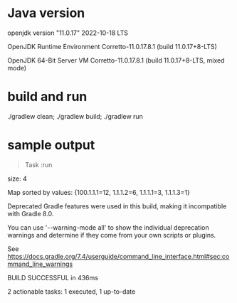 # Java version
openjdk version "11.0.17" 2022-10-18 LTS

OpenJDK Runtime Environment Corretto-11.0.17.8.1 (build 11.0.17+8-LTS)

OpenJDK 64-Bit Server VM Corretto-11.0.17.8.1 (build 11.0.17+8-LTS, mixed mode)

# build and run
./gradlew clean; ./gradlew build; ./gradlew run

# sample output

> Task :run

size: 4

Map sorted by values: {100.1.1.1=12, 1.1.1.2=6, 1.1.1.1=3, 1.1.1.3=1}

Deprecated Gradle features were used in this build, making it incompatible with Gradle 8.0.

You can use '--warning-mode all' to show the individual deprecation warnings and determine if they come from your own scripts or plugins.

See https://docs.gradle.org/7.4/userguide/command_line_interface.html#sec:command_line_warnings

BUILD SUCCESSFUL in 436ms

2 actionable tasks: 1 executed, 1 up-to-date
